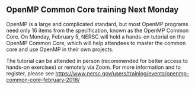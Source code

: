 
## OpenMP Common Core training Next Monday <a name="omp"/> ##

OpenMP is a large and complicated standard, but most OpenMP programs need only 16 items from 
the specification, known as the OpenMP Common Core. On Monday, February 5, NERSC will hold a 
hands-on tutorial on the OpenMP Common Core, which will help attendees to master the common core 
and use OpenMP in their own projects. 

The tutorial can be attended in person (recommended for better access to hands-on exercises) or 
remotely via Zoom. For more information and to register, please see
<https://www.nersc.gov/users/training/events/openmp-common-core-february-2018/>


